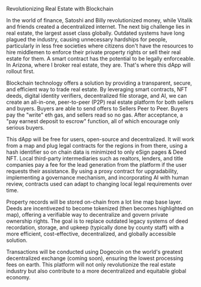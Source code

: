 
Revolutionizing Real Estate with Blockchain

In the world of finance, Satoshi and Billy revolutionized money, while Vitalik and friends created a decentralized internet. The next big challenge lies in real estate, the largest asset class globally. Outdated systems have long plagued the industry, causing unnecessary hardships for people, particularly in less free societies where citizens don't have the resources to hire middlemen to enforce their private property rights or sell their real estate for them. A smart contract has the potential to be legally enforceable. In Arizona, where I broker real estate, they are. That's where this dApp will rollout first.

Blockchain technology offers a solution by providing a transparent, secure, and efficient way to trade real estate. By leveraging smart contracts, NFT deeds, digital identity verifiers, decentralized file storage, and AI, we can create an all-in-one, peer-to-peer (P2P) real estate platform for both sellers and buyers. Buyers are able to send offers to Sellers Peer to Peer. Buyers pay the "write" eth gas, and sellers read so no gas. After acceptance, a "pay earnest deposit to escrow" function, all of which encourage only serious buyers.

This dApp will be free for users, open-source and decentralized. It will work from a map and plug legal contracts for the regions in from there, using a hash identifier so on chain data is minimized to only eSign pages & Deed NFT. Local third-party intermediaries such as realtors, lenders, and title companies pay a fee for the lead generation from the platform if the user requests their assistance. By using a proxy contract for upgradability, implementing a governance mechanism, and incorporating AI with human review, contracts used can adapt to changing local legal requirements over time. 

Property records will be stored on-chain from a lot line map base layer. Deeds are incentivezed to become tokenized (then becomes highlighted on map), offering a verifiable way to decentralize and govern private ownership rights. The goal is to replace outdated legacy systems of deed recordation, storage, and upkeep (typically done by county staff) with a more efficient, cost-effective, decentralized, and globally accessible solution. 

Transactions will be conducted using Dogecoin on the world's greatest decentralized exchange (coming soon), ensuring the lowest processing fees on earth. This platform will not only revolutionize the real estate industry but also contribute to a more decentralized and equitable global economy.



